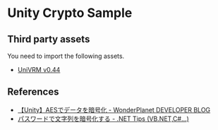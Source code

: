 # Unity Crypto Sample

## Third party assets
You need to import the following assets.
- [UniVRM v0.44](https://github.com/dwango/UniVRM/releases/tag/v0.44)  

## References
- [【Unity】AESでデータを暗号化 - WonderPlanet DEVELOPER BLOG](http://developer.wonderpla.net/entry/entry/blog/engineer/AESwithUnity/)
- [パスワードで文字列を暗号化する - .NET Tips (VB.NET,C#...)](https://dobon.net/vb/dotnet/string/encryptstring.html)